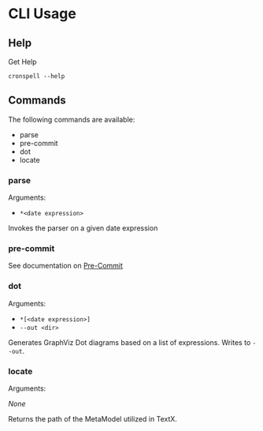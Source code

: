 # CLI Usage

## Help

Get Help

```shell
cronspell --help
```

## Commands

The following commands are available:

  * parse
  * pre-commit
  * dot
  * locate

### parse

Arguments:

  * `*<date expression>`

Invokes the parser on a given date expression

### pre-commit

See documentation on [Pre-Commit](../pre_commit_hook)

### dot

Arguments:

  * `*[<date expression>]`
  * `--out <dir>`

Generates GraphViz Dot diagrams based on a list of expressions. Writes to `--out`.

### locate

Arguments:

  *None*

Returns the path of the MetaModel utilized in TextX.
